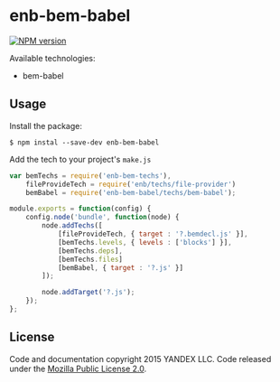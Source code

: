 # enb-bem-babel

[![NPM version](https://img.shields.io/npm/v/enb-bem-babel.svg?style=flat)](https://www.npmjs.org/package/enb-bem-babel)

Available technologies:

- bem-babel

## Usage

Install the package:

~~~
$ npm instal --save-dev enb-bem-babel
~~~

Add the tech to your project's `make.js`

~~~js
var bemTechs = require('enb-bem-techs'),
    fileProvideTech = require('enb/techs/file-provider')
    bemBabel = require('enb-bem-babel/techs/bem-babel');

module.exports = function(config) {
    config.node('bundle', function(node) {
        node.addTechs([
            [fileProvideTech, { target : '?.bemdecl.js' }],
            [bemTechs.levels, { levels : ['blocks'] }],
            [bemTechs.deps],
            [bemTechs.files]
            [bemBabel, { target : '?.js' }]
        ]);

        node.addTarget('?.js');
    });
};
~~~

## License

Code and documentation copyright 2015 YANDEX LLC.
Code released under the [Mozilla Public License 2.0](LICENSE.txt).
